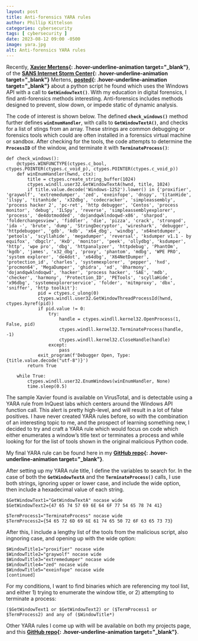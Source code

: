 ```yaml
---
layout: post
title: Anti-forensics YARA rules
author: Phillip Kittelson
categories: cybersecurity
tags: [ cybersecurity ]
date: 2023-08-12 09:00 -0500
image: yara.jpg
alt: Anti-forensics YARA rules
---
```

Recently, **[Xavier Mertens](https://isc.sans.edu/handler_list.html#xavier-mertens){: .hover-underline-animation target="_blank"}**, of the **[SANS Internet Storm Center](https://isc.sans.edu/){: .hover-underline-animation target="_blank"}** Mertens, **[posted](https://isc.sans.edu/diary/Show+me+All+Your+Windows/30116/){: .hover-underline-animation target="_blank"}** about a python script he found which uses the Windows API with a call to **`GetWindowText()`**. With my education in digital forensics, I find anti-forensics methods interesting. Anti-forensics includes methods designed to prevent, slow down, or impede static of dynamic analysis.

The code of interest is shown below. The defined **`check_windows()`** method further defines **`winEnumHandler`**, with calls to **`GetWindowTextA()`**, and checks for a list of stings from an array. These strings are common debugging or forensics tools which could are often installed in a forensics virtual machine or sandbox. After checking for the tools, the code attempts to determine the **`ProcessID`** of the window, and terminate it with **`TerminateProcess()`**:

```
def check_windows():
    @ctypes.WINFUNCTYPE(ctypes.c_bool, ctypes.POINTER(ctypes.c_void_p), ctypes.POINTER(ctypes.c_void_p))
    def winEnumHandler(hwnd, ctx):
        title = ctypes.create_string_buffer(1024)
        ctypes.windll.user32.GetWindowTextA(hwnd, title, 1024)
        if title.value.decode('Windows-1252').lower() in {'proxifier', 'graywolf', 'extremedumper', 'zed', 'exeinfope', 'dnspy', 'titanHide', 'ilspy', 'titanhide', 'x32dbg', 'codecracker', 'simpleassembly', 'process hacker 2', 'pc-ret', 'http debugger', 'Centos', 'process monitor', 'debug', 'ILSpy', 'reverse', 'simpleassemblyexplorer', 'process', 'de4dotmodded', 'dojandqwklndoqwd-x86', 'sharpod', 'folderchangesview', 'fiddler', 'die', 'pizza', 'crack', 'strongod', 'ida -', 'brute', 'dump', 'StringDecryptor', 'wireshark', 'debugger', 'httpdebugger', 'gdb', 'kdb', 'x64_dbg', 'windbg', 'x64netdumper', 'petools', 'scyllahide', 'megadumper', 'reversal', 'ksdumper v1.1 - by equifox', 'dbgclr', 'HxD', 'monitor', 'peek', 'ollydbg', 'ksdumper', 'http', 'wpe pro', 'dbg', 'httpanalyzer', 'httpdebug', 'PhantOm', 'kgdb', 'james', 'x32_dbg', 'proxy', 'phantom', 'mdbg', 'WPE PRO', 'system explorer', 'de4dot', 'x64dbg', 'X64NetDumper', 'protection_id', 'charles', 'systemexplorer', 'pepper', 'hxd', 'procmon64', 'MegaDumper', 'ghidra', 'xd', '0harmony', 'dojandqwklndoqwd', 'hacker', 'process hacker', 'SAE', 'mdb', 'checker', 'harmony', 'Protection_ID', 'PETools', 'scyllaHide', 'x96dbg', 'systemexplorerservice', 'folder', 'mitmproxy', 'dbx', 'sniffer', 'http toolkit'}:
            pid = ctypes.c_ulong(0)
            ctypes.windll.user32.GetWindowThreadProcessId(hwnd, ctypes.byref(pid))
            if pid.value != 0:
                try:
                    handle = ctypes.windll.kernel32.OpenProcess(1, False, pid)
                    ctypes.windll.kernel32.TerminateProcess(handle, -1)
                    ctypes.windll.kernel32.CloseHandle(handle)
                except:
                    pass
            exit_program(f'Debugger Open, Type: {title.value.decode("utf-8")}')
        return True

    while True:
        ctypes.windll.user32.EnumWindows(winEnumHandler, None)
        time.sleep(0.5)
```
The sample Xavier found is available on VirusTotal, and is detectable using a YARA rule from InQuest labs which centers around the Windows API function call. This alert is pretty high-level, and will result in a lot of false positives. I have never created YARA rules before, so with the combination of an interesting topic to me, and the prospect of learning something new, I decided to try and craft a YARA rule which would focus on code which either enumerates a window’s title text or terminates a process and while looking for for the list of tools shown in the original malicious Python code.

My final YARA rule can be found here in my **[GitHub repo](https://github.com/gaterunner341/YaraRules/tree/main/Anti_Forensics_Window_Enumeration){: .hover-underline-animation target="_blank"}**.

After setting up my YARA rule title, I define the variables to search for. In the case of both the **`GetWindowTextA`** and the **`TerminateProcess()`** calls, I use both strings, ignoring upper or lower case, and include the wide option, then include a hexadecimal value of each string.

```
$GetWindowText1="GetWindowTextA" nocase wide
$GetWindowText2={47 65 74 57 69 6E 64 6F 77 54 65 78 74 41}

$TermProcess1="TerminateProcess" nocase wide
$TermProcess2={54 65 72 6D 69 6E 61 74 65 50 72 6F 63 65 73 73}
```

After this, I include a lengthy list of the tools from the malicious script, also ingnoring case, and opening up with the wide option:
```
$WindowTitle1="proxifier" nocase wide
$WindowTitle2="graywolf" nocase wide
$WindowTitle3="extremedumper" nocase wide
$WindowTitle4="zed" nocase wide
$WindowTitle5="exeinfope" nocase wide
[continued]
```

For my conditions, I want to find binaries which are referencing my tool list, and either 1) trying to enumerate the window title, or 2) attempting to terminate a process:
```
($GetWindowText1 or $GetWindowText2) or ($TermProcess1 or $TermProcess2) and any of ($WindowTitle*)
```

Other YARA rules I come up with will be available on both my projects page, and this **[GitHub repo](https://github.com/gaterunner341/YaraRules/tree/main){: .hover-underline-animation target="_blank"}**.